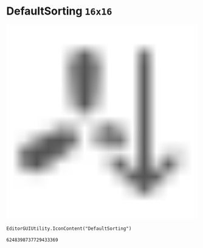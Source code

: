 # DefaultSorting `16x16`
<img src="/img/DefaultSorting.png" width=512 height=512>

``` CSharp
EditorGUIUtility.IconContent("DefaultSorting")
```
```
6248398737729433369
```
